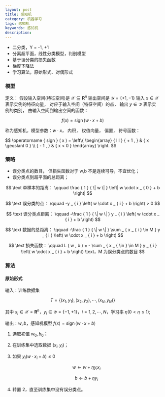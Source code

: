 ```yaml
---
layout: post
title: 感知机
category: 机器学习
tags: 感知机
keywords: 感知机
description:
---
```


- 二分类，Y = -1, +1
- 分离超平面，线性分类模型，判别模型
- 基于误分类的损失函数
- 梯度下降法
- 学习算法，原始形式、对偶形式

### 模型

定义：
假设输入空间(特征空间)是 $\mathcal { X } \subseteq \mathbf { R } ^ { n }$ 输出空间是 $\mathcal { Y } = \{ + 1 , - 1 \}$ 输入 $x \in \mathcal { X }$ 表示实例的特征向量， 对应于输入空间（特征空间）的点， 输出 $y \in \mathcal { Y }$ 表示实例的类别， 由输入空间到输出空间的函数：

$$
f ( x ) = \operatorname { sign } ( w \cdot x + b )
$$

称为感知机，模型参数：$w \cdot x$， 内积， 权值向量， 偏置，
符号函数：

<div>
$$
\operatorname { sign } ( x ) = \left\{ \begin{array} { l l } { + 1 , } & { x \geqslant 0 } \\ { - 1 , } & { x < 0 } \end{array} \right.
$$
</div>

### 策略

- 误分类点的数目， 但损失函数对于 w,b 不是连续可导，不宜优化；
- 误分类点到超平面的总距离；

$$
\text 单样本的距离： \qquad \frac { 1 } { \| w \| } \left| w \cdot x _ { 0 } + b \right|
$$

$$
\text 误分类的点： \qquad -y _ { i } \left( w \cdot x _ { i } + b \right) > 0
$$

$$
\text 误分类点距离： \qquad -\frac { 1 } { \| w \| } y _ { i } \left( w \cdot x _ { i } + b \right)
$$

$$
\text 数据的总距离： \qquad -\frac { 1 } { \| w \| } \sum _ { x _ { i } \in M } y _ { i } \left( w \cdot x _ { i } + b \right)
$$

$$
\text 损失函数： \qquad L ( w , b ) = - \sum _ { x _ { \in } \in M } y _ { i } \left( w \cdot x _ { i } + b \right) \text，M 为误分类点的数目
$$

### 算法

#### 原始形式

输入：训练数据集 

$$
T = \left\{ \left( x _ { 1 } , y _ { 1 } \right) , \left( x _ { 2 } , y _ { 2 } \right) , \cdots , \left( x _ { N } , y _ { N } \right) \right\}
$$

其中 $x _ { i } \in \mathcal { X } = \mathbf { R } ^ { n }$，$y _ { i } \in \mathcal { Y } = \{ - 1 , + 1 \}$，$i = 1,2 , \cdots , N$，学习率 $\eta ( 0 < \eta \leqslant 1 );$

输出：$w, b$，感知机模型 $f ( x ) = \operatorname { sign } ( w \cdot x + b )$

1. 选取初值 $w_0, b_0$；

2. 在训练集中选取数据 $\left( x_i, y_i \right)$；

3. 如果 $y _ { i } \left( w \cdot x _ { i } + b \right) \leqslant 0$

    $$w \leftarrow w + \eta y _ { i } x _ { i }$$

    $$b \leftarrow b + \eta y _ { i }$$

4. 转置 2，直至训练集中没有误分类点。